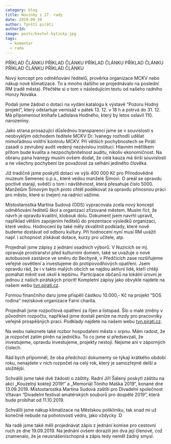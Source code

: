 ```yaml
---
category: blog
title: Novinky z 27. rady
date: 2019-09-30
author: Týnští piráti
authorId:
image: posts/kostel-kyticky.jpg
tags: 
  - komentar
  - rada
---
```


PŘÍKLAD ČLÁNKU PŘÍKLAD ČLÁNKU PŘÍKLAD ČLÁNKU PŘÍKLAD ČLÁNKU PŘÍKLAD ČLÁNKU PŘÍKLAD ČLÁNKU

Nový koncept pro odměňování ředitelů, prověrka organizace MCKV nebo nákup nové klimatizace. To a mnoho dalšího se projednávalo na poslední RM (radě města). Přečtěte si o tom v následujícím textu od našeho radního Honzy Nováka.

Podali jsme žádost o dotaci na vydání katalogu k výstavě “Pozoru Hodný projekt”, který odstartuje vernisáž v pátek 13. 12. v 18 h a potrvá do 31. 12. Má připomenout knihaře Ladislava Hodného, který by letos oslavil 110. narozeniny.

Jako strana prosazující důslednou transparenci jsme se v souvislosti s neobvyklým odchodem ředitele MCKV Dr. Ivanegy rozhodli udělat mimořádnou vnitřní kontrolu MCKV. Při větších pochybnostech se Piráti zasadí o zevrubný audit vedený nezávislou institucí. Hlavním měřítkem přitom bude kvalita a nezpochybnitelnost auditu, nikoliv ekonomičnost. Na obranu pana Ivanegy musím ovšem dodat, že celá kauza má širší souvislosti a ne všechny pochybení lze považovat za selhání jediného člověka.

Již tradičně jsme poskytli dotaci ve výši 400 000 Kč pro Přírodovědné muzeum Semenec o.p.s., které vedou manželé Šímovi. O areál se opravdu poctivě starají, svědčí o tom i návštěvnost, která přesahuje číslo 5000. Manželům Šímovým bych proto chtěl poděkovat za opravdu přínosnou práci pro město, které si (nejen) na radnici vážíme.

Místostarostka Martina Sudová (ODS) vypracovala zcela nový koncept odměňování ředitelů škol a organizací zřizované městem. Musím říct, že návrh je opravdu kvalitní, klobouk dolu. Dokument jsem navrhl upravit, například větším zapojením ředitelů do prezentace výsledků organizací, které vedou. Hodnocení by také měly zkvalitnit podklady, které nově budeme dostávat od odboru kultury. Při hodnocení nyní musí RM uvážit např. i schopnost získávat dotace, kurzy pro učitele, atp.

Projednali jsme zápisy z jednání osadních výborů. V Nuzicích se mj. opravuje prostranství před kulturním domem, také se uvažuje o nové autobusové zastávce ve směru do Bechyně, v Předčicích zase rozšiřujeme veřejné osvětlení a investujeme do protipovodňových opatření. Jsem opravdu rád, že i v takto malých obcích se najdou aktivní lidé, kteří chtějí pomáhat měnit své okolí k lepšímu. Participace občanů na lokální úrovni je jednou z našich pirátských priorit! Kompletní zápisy jako obvykle najdete na našem webu [tyn.pirati.cz](https://tyn.pirati.cz/).

Formou finančního daru jsme přispěli částkou 10.000,- Kč na projekt “SOS rodina” neziskové organizace Farní charita.

Projednali jsme rozpočtová opatření za říjen a listopad. Šlo o malé změny v původním rozpočtu, například jsme dostali peníze na mzdy pro pracovníky veřejně prospěšných prací. Podklady najdete na našem webu [tyn.pirati.cz](https://tyn.pirati.cz/).

Na webu naleznete také rozbor hospodaření města v srpnu. Mám radost, že je rozpočet zatím plněn na jedničku. To co jsme si předsevzali, že investujeme, opravdu investujeme, projekty nestojí. Nejsme ani v záporných číslech.

Rád bych připomněl, že oba předchozí dokumenty se týkají krátkého období roku, nenajdete v nich rozpočet na celý rok, který je samozřejmě delší a složitější.

Schválili jsme také dvě žádosti o záštity. Radní Jiří Šálený poskytl záštitu na akci „Kouzelný koktejl 2019!” a „Memoriál Tóniho Maška 2019“, konané dne 13.09.2019. Místostarostka Martina Sudová zaštítí pro Divadelní společnost Vltavan “Divadelní festival amatérských souborů pro dospělé 2019”, která bude probíhat od 11.10.2019.

Schválili jsme nákup klimatizace na Městskou polikliniku, tak snad mi už konečně nebude na pohotovosti vedro, jako vždycky :D

Na radě jsme také měli projednávat zápis z jednání komise pro cestovní ruch ze dne 19.09.2019. Na jednání ovšem dorazili jen dva její členové, což znamenalo, že je neusnášeníschopná a zápis tedy neměl žádný smysl.


